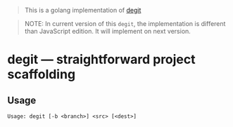 > This is a golang implementation of [degit](https://github.com/Rich-Harris/degit)

> NOTE: In current version of this `degit`, the implementation is different than JavaScript edition. It will implement on next version.

# degit — straightforward project scaffolding

## Usage
```
Usage: degit [-b <branch>] <src> [<dest>]
```